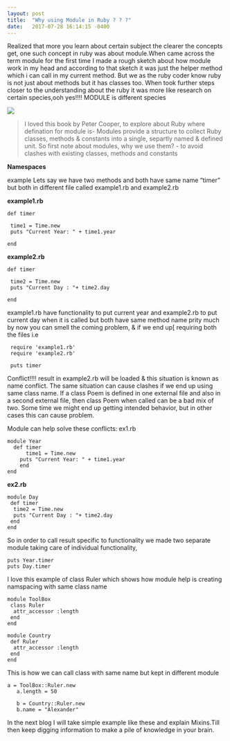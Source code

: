 ```yaml
---
layout: post
title:  "Why using Module in Ruby ? ? ?"
date:   2017-07-28 16:14:15 -0400
---
```




Realized that more you learn about certain subject the clearer the concepts get, one such concept in ruby was about module.When came across the term module for the first time I made a rough sketch about how module work in my head and according to that sketch it was just the helper method which i can call in my current method. But we as the ruby coder know ruby is not just about methods but it has classes too. When took further steps closer to the understanding about the ruby it was more like research on certain species,ooh yes!!!! MODULE is different species

![](https://media.giphy.com/media/12M5oHBISJLdUA/giphy.gif)



> I loved this book by Peter Cooper, to explore about Ruby where defination for module is- Modules provide a structure to collect Ruby classes, methods & constants into a single, separtly named & defined unit.
> So first note about modules, why we use them? - to avoid clashes with existing classes, methods and constants

**Namespaces**

example Lets say we have two methods and both have same name “timer” but both in different file called example1.rb and example2.rb

**example1.rb**

```
def timer

 time1 = Time.new
 puts "Current Year: " + time1.year

end 
```

**example2.rb**

```
def timer

 time2 = Time.new
 puts "Current Day : "+ time2.day

end 
```
example1.rb have functionality to put current year and example2.rb to put current day when it is called but both have same method name prity much by now you can smell the coming problem, & if we end up[ requiring both the files i.e

```
 require 'example1.rb'
 require 'example2.rb'

 puts timer
```

Conflict!!!! result in example2.rb will be loaded & this situation is known as name conflict. The same situation can cause clashes if we end up using same class name. If a class Poem is defined in one external file and also in a second external file, then class Poem when called can be a bad mix of two. Some time we might end up getting intended behavior, but in other cases this can cause problem.

Module can help solve these conflicts: ex1.rb

```
module Year
  def timer
	  time1 = Time.new
    puts "Current Year: " + time1.year
	end 
end 
```

**ex2.rb**

```
module Day
 def timer
  time2 = Time.new
  puts "Current Day : "+ time2.day
 end 
end 
```

So in order to call result specific to functionality we made two separate module taking care of individual functionality,

```
puts Year.timer
puts Day.timer
```
I love this example of class Ruler which shows how module help is creating namspacing with same class name

```
module ToolBox
 class Ruler
  attr_accessor :length
 end
end
```
```
module Country 
 def Ruler
  attr_accessor :length
 end 
end 
```
This is how we can call class with same name but kept in different module

  ```
 a = ToolBox::Ruler.new
	 a.length = 50
	 
	 b = Country::Ruler.new
	 b.name = "Alexander"		
```				
							
In the next blog I will take simple example like these and explain Mixins.Till then keep digging information to make a pile of knowledge in your brain.


